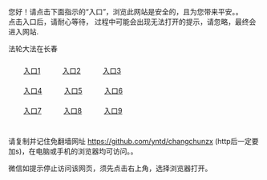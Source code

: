 您好！请点击下面指示的“入口”，浏览此网站是安全的，且为您带来平安。。 <br/>
点击入口后，请耐心等待， 过程中可能会出现无法打开的提示，请忽略，最终会进入网站. </br>

法轮大法在长春<br/>
<div style="padding:10px"><a style="margin:20px" target="_blank" href="https://d2u81bxcx9d9iv.cloudfront.net/2Qpsp?zqnumriz" id="ccLink1" rel="nofollow">入口1</a> <a target="_blank" style="margin:20px" href="https://d2c655qiegc3va.cloudfront.net/2Qpsp?kubgslf" id="ccLink2" rel="nofollow">入口2</a> <a style="margin:20px" target="_blank" href="https://d1y9gddpot0lta.cloudfront.net/2Qpsp?ydooxyvd" id="ccLink3" rel="nofollow">入口3</a></div>

<div style="padding:10px" ><a style="margin:20px" target="_blank" href="https://d2u81bxcx9d9iv.cloudfront.net/2Qpsp?zqnumriz" id="ccLink4" rel="nofollow">入口4</a> <a style="margin:20px" href="https://d2c655qiegc3va.cloudfront.net/2Qpsp?kubgslf" target="_blank" id="ccLink5" rel="nofollow">入口5</a> <a style="margin:20px" href="https://d1y9gddpot0lta.cloudfront.net/2Qpsp?ydooxyvd" target="_blank" id="ccLink6" rel="nofollow">入口6</a></div>

<div style="padding:10px"><a style="margin:20px" target="_blank" href="https://d2u81bxcx9d9iv.cloudfront.net/2Qpsp?zqnumriz" id="ccLink7" rel="nofollow">入口7</a> <a style="margin:20px" href="https://d2c655qiegc3va.cloudfront.net/2Qpsp?kubgslf" target="_blank" id="ccLink8" rel="nofollow">入口8</a> <a style="margin:20px" target="_blank" href="https://d1y9gddpot0lta.cloudfront.net/2Qpsp?ydooxyvd" id="ccLink9" rel="nofollow">入口9</a></div>

<br/>



请复制并记住免翻墙网址 https://github.com/yntd/changchunzx (http后一定要加s)，在电脑或手机的浏览器均可访问。。<br/>

微信如提示停止访问该网页，须先点击右上角，选择浏览器打开。
